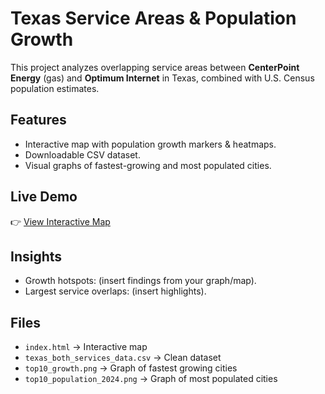 # Texas Service Areas & Population Growth

This project analyzes overlapping service areas between **CenterPoint Energy** (gas) and **Optimum Internet** in Texas, combined with U.S. Census population estimates.

## Features
- Interactive map with population growth markers & heatmaps.
- Downloadable CSV dataset.
- Visual graphs of fastest-growing and most populated cities.

## Live Demo
👉 [View Interactive Map](https://<username>.github.io/<repo-name>/)

## Insights
- Growth hotspots: (insert findings from your graph/map).
- Largest service overlaps: (insert highlights).

## Files
- `index.html` → Interactive map
- `texas_both_services_data.csv` → Clean dataset
- `top10_growth.png` → Graph of fastest growing cities
- `top10_population_2024.png` → Graph of most populated cities
